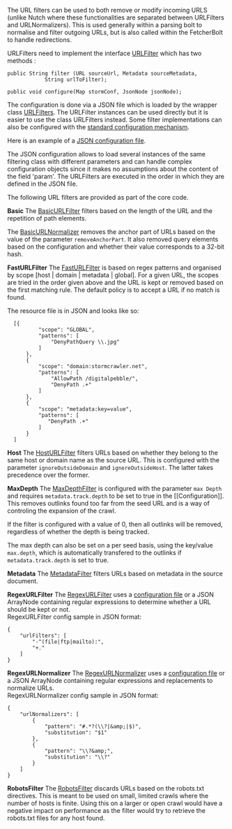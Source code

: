 The URL filters can be used to both remove or modify incoming URLS (unlike Nutch where these functionalities are separated between URLFilters and URLNormalizers). This is used generally within a parsing bolt to normalise and filter outgoing URLs, but is also called within the FetcherBolt to handle redirections.

URLFilters need to implement the interface [URLFilter](https://github.com/DigitalPebble/storm-crawler/blob/master/core/src/main/java/com/digitalpebble/stormcrawler/filtering/URLFilter.java) which has two methods : 

```
public String filter (URL sourceUrl, Metadata sourceMetadata,
            String urlToFilter);

public void configure(Map stormConf, JsonNode jsonNode);
```

The configuration is done via a JSON file which is loaded by the wrapper class [URLFilters](https://github.com/DigitalPebble/storm-crawler/blob/master/core/src/main/java/com/digitalpebble/stormcrawler/filtering/URLFilters.java). The URLFilter instances can be used directly but it is easier to use the class URLFilters instead. Some filter implementations can also be configured with the [standard configuration mechanism](https://github.com/DigitalPebble/storm-crawler/wiki/Configuration).

Here is an example of a [JSON configuration file](https://github.com/DigitalPebble/storm-crawler/blob/master/core/src/main/resources/urlfilters.json).

The JSON configuration allows to load several instances of the same filtering class with different parameters and can handle complex configuration objects since it makes no assumptions about the content of the field 'param'. The URLFilters are executed in the order in which they are defined in the JSON file.

The following URL filters are provided as part of the core code.

**Basic**
The [BasicURLFilter](https://github.com/DigitalPebble/storm-crawler/blob/master/core/src/main/java/com/digitalpebble/stormcrawler/filtering/basic/BasicURLFilter.java) filters based on the length of the URL and the repetition of path elements. 

The [BasicURLNormalizer](https://github.com/DigitalPebble/storm-crawler/blob/master/core/src/main/java/com/digitalpebble/stormcrawler/filtering/basic/BasicURLNormalizer.java) removes the anchor part of URLs based on the value of the parameter `removeAnchorPart`. It also removed query elements based on the configuration and whether their value corresponds to a 32-bit hash.

**FastURLFilter**
The [FastURLFilter](https://github.com/DigitalPebble/storm-crawler/blob/master/core/src/main/java/com/digitalpebble/stormcrawler/filtering/regex/FastURLFilter.java
) is based on regex patterns and organised by scope [host | domain | metadata | global]. For a given URL, the scopes are tried in the order given above and the URL is kept or removed based on the first matching rule. The default policy is to accept a URL if no match is found.

The resource file is in JSON and looks like so:

```
  [{
          "scope": "GLOBAL",
          "patterns": [
              "DenyPathQuery \\.jpg"
          ]
      },
      {
          "scope": "domain:stormcrawler.net",
          "patterns": [
              "AllowPath /digitalpebble/",
              "DenyPath .+"
          ]
      },
      {
          "scope": "metadata:key=value",
          "patterns": [
             "DenyPath .+"
          ]
      }
  ]
```

**Host**
The [HostURLFilter](https://github.com/DigitalPebble/storm-crawler/blob/master/core/src/main/java/com/digitalpebble/stormcrawler/filtering/host/HostURLFilter.java) filters URLs based on whether they belong to the same host or domain name as the source URL. This is configured with the parameter `ignoreOutsideDomain` and `ignoreOutsideHost`. The latter takes precedence over the former.

**MaxDepth**
The [MaxDepthFilter](https://github.com/DigitalPebble/storm-crawler/blob/master/core/src/main/java/com/digitalpebble/stormcrawler/filtering/depth/MaxDepthFilter.java) is configured with the parameter `max Depth` and requires `metadata.track.depth` to be set to true in the [[Configuration]]. This removes outlinks found too far from the seed URL and is a way of controling the expansion of the crawl.

If the filter is configured with a value of 0, then all outlinks will be removed, regardless of whether the depth is being tracked.

The max depth can also be set on a per seed basis, using the key/value `max.depth`, which is automatically transfered to the outlinks if `metadata.track.depth` is set to true.

**Metadata**
The [MetadataFilter](https://github.com/DigitalPebble/storm-crawler/blob/master/core/src/main/java/com/digitalpebble/stormcrawler/filtering/metadata/MetadataFilter.java) filters URLs based on metadata in the source document.

**RegexURLFilter**
The [RegexURLFilter](https://github.com/DigitalPebble/storm-crawler/blob/master/core/src/main/java/com/digitalpebble/stormcrawler/filtering/regex/RegexURLFilter.java) uses a [configuration file](https://github.com/DigitalPebble/storm-crawler/blob/master/core/src/main/resources/default-regex-filters.txt) or a JSON ArrayNode containing regular expressions to determine whether a URL should be kept or not.
<br/>
RegexURLFilter config sample in JSON format:<br/>
```
{
    "urlFilters": [
        "-^(file|ftp|mailto):",
        "+."
    ]
}
```

**RegexURLNormalizer**
The [RegexURLNormalizer](https://github.com/DigitalPebble/storm-crawler/blob/master/core/src/main/java/com/digitalpebble/stormcrawler/filtering/regex/RegexURLNormalizer.java) uses a [configuration file](https://github.com/DigitalPebble/storm-crawler/blob/master/core/src/main/resources/default-regex-normalizers.xml) or a JSON ArrayNode containing regular expressions and replacements to normalize URLs.
<br/>
RegexURLNormalizer config sample in JSON format:<br/>
```
{
    "urlNormalizers": [
        {
            "pattern": "#.*?(\\?|&amp;|$)",
            "substitution": "$1"
        },
        {
            "pattern": "\\?&amp;",
            "substitution": "\\?"
        }
    ]
}
```

**RobotsFilter**
The [RobotsFilter](https://github.com/DigitalPebble/storm-crawler/blob/master/core/src/main/java/com/digitalpebble/stormcrawler/filtering/robots/RobotsFilter.java) discards URLs based on the robots.txt directives. This is meant to be used on small, limited crawls where the number of hosts is finite. Using this on a larger or open crawl would have a negative impact on performance as the filter would try to retrieve the robots.txt files for any host found.